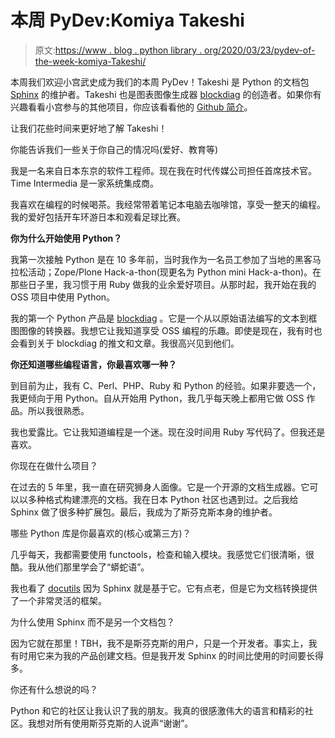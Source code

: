 # 本周 PyDev:Komiya Takeshi

> 原文:[https://www . blog . python library . org/2020/03/23/pydev-of-the-week-komiya-Takeshi/](https://www.blog.pythonlibrary.org/2020/03/23/pydev-of-the-week-komiya-takeshi/)

本周我们欢迎小宫武史成为我们的本周 PyDev！Takeshi 是 Python 的文档包 [Sphinx](https://www.sphinx-doc.org/) 的维护者。Takeshi 也是图表图像生成器 [blockdiag](http://blockdiag.com/en/) 的创造者。如果你有兴趣看看小宫参与的其他项目，你应该看看他的 [Github 简介](https://github.com/tk0miya)。

让我们花些时间来更好地了解 Takeshi！

你能告诉我们一些关于你自己的情况吗(爱好、教育等)

我是一名来自日本东京的软件工程师。现在我在时代传媒公司担任首席技术官。Time Intermedia 是一家系统集成商。

我喜欢在编程的时候喝茶。我经常带着笔记本电脑去咖啡馆，享受一整天的编程。我的爱好包括开车环游日本和观看足球比赛。

**你为什么开始使用 Python？**

我第一次接触 Python 是在 10 多年前，当时我作为一名员工参加了当地的黑客马拉松活动；Zope/Plone Hack-a-thon(现更名为 Python mini Hack-a-thon)。在那些日子里，我习惯于用 Ruby 做我的业余爱好项目。从那时起，我开始在我的 OSS 项目中使用 Python。

我的第一个 Python 产品是 [blockdiag](http://blockdiag.com/en/) 。它是一个从以原始语法编写的文本到框图图像的转换器。我想它让我知道享受 OSS 编程的乐趣。即使是现在，我有时也会看到关于 blockdiag 的推文和文章。我很高兴见到他们。

**你还知道哪些编程语言，你最喜欢哪一种？**

到目前为止，我有 C、Perl、PHP、Ruby 和 Python 的经验。如果非要选一个，我更倾向于用 Python。自从开始用 Python，我几乎每天晚上都用它做 OSS 作品。所以我很熟悉。

我也爱露比。它让我知道编程是一个迷。现在没时间用 Ruby 写代码了。但我还是喜欢。

你现在在做什么项目？

在过去的 5 年里，我一直在研究狮身人面像。它是一个开源的文档生成器。它可以以多种格式构建漂亮的文档。我在日本 Python 社区也遇到过。之后我给 Sphinx 做了很多种扩展包。最后，我成为了斯芬克斯本身的维护者。

哪些 Python 库是你最喜欢的(核心或第三方)？

几乎每天，我都需要使用 functools，检查和输入模块。我感觉它们很清晰，很酷。我从他们那里学会了“蟒蛇语”。

我也看了 [docutils](https://docutils.sourceforge.io/) 因为 Sphinx 就是基于它。它有点老，但是它为文档转换提供了一个非常灵活的框架。

为什么使用 Sphinx 而不是另一个文档包？

因为它就在那里！TBH，我不是斯芬克斯的用户，只是一个开发者。事实上，我有时用它来为我的产品创建文档。但是我开发 Sphinx 的时间比使用的时间要长得多。

你还有什么想说的吗？

Python 和它的社区让我认识了我的朋友。我真的很感激伟大的语言和精彩的社区。我想对所有使用斯芬克斯的人说声“谢谢”。